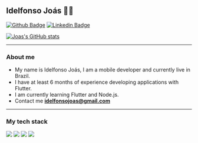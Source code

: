 ## Idelfonso Joás :man_technologist:

[![Github Badge](https://img.shields.io/badge/-Github-000?style=flat-square&logo=Github&logoColor=white&link=https://github.com/joasdc)](https://github.com/joasdc)
[![Linkedin Badge](https://img.shields.io/badge/-LinkedIn-blue?style=flat-square&logo=Linkedin&logoColor=white&link=https://www.linkedin.com/in/joasdc/)](https://www.linkedin.com/in/joasdc) 

[![Joas's GitHub stats](https://github-readme-stats.vercel.app/api?username=joasdc&title_color=ffffff&text_color=c9cacc&icon_color=9400D3&bg_color=1d1f21)](https://github.com/joasdc/github-readme-stats&hide=contribs,prs)

---
### About me

- My name is Idelfonso Joás, I am a mobile developer and currently live in Brazil.
- I have at least 6 months of experience developing applications with Flutter.
- I am currently learning Flutter and Node.js.
- Contact me **idelfonsojoas@gmail.com** 

---
### My tech stack
![](https://img.shields.io/badge/Flutter-informational?style=flat&logo=flutter&logoColor=white&color=323330)
![](https://img.shields.io/badge/Typescript-informational?style=flat&logo=typescript&logoColor=white&color=323330)
![](https://img.shields.io/badge/Node.Js-informational?style=flat&logo=node.js&logoColor=white&color=323330)
![](https://img.shields.io/badge/Firebase-informational?style=flat&logo=firebase&logoColor=white&color=323330)


